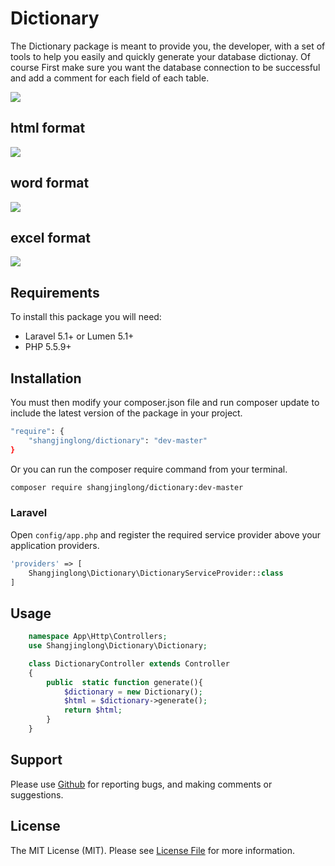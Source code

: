 # Dictionary

The Dictionary package is meant to provide you, the developer, with a set of tools to help you easily and quickly generate your database dictionay. Of course First make sure you want the database connection to be successful and add a comment for each field of each table.

![](http://ovy41mzbo.bkt.clouddn.com/dictionary.png)

## html format

![](http://ovy41mzbo.bkt.clouddn.com/html.png)

## word format

![](http://ovy41mzbo.bkt.clouddn.com/word.png)

## excel format

![](http://ovy41mzbo.bkt.clouddn.com/excel.png)

## Requirements

To install this package you will need:

- Laravel 5.1+ or Lumen 5.1+
- PHP 5.5.9+

## Installation

You must then modify your composer.json file and run composer update to include the latest version of the package in your project.

```sh
"require": {
    "shangjinglong/dictionary": "dev-master"
}
```

Or you can run the composer require command from your terminal.

```sh
composer require shangjinglong/dictionary:dev-master
```

### Laravel

Open `config/app.php` and register the required service provider above your application providers.

```php
'providers' => [
    Shangjinglong\Dictionary\DictionaryServiceProvider::class
]
```

## Usage

```php
    namespace App\Http\Controllers;
    use Shangjinglong\Dictionary\Dictionary;

    class DictionaryController extends Controller
    {
        public  static function generate(){
            $dictionary = new Dictionary();
            $html = $dictionary->generate();
            return $html;
        }
    }
```

## Support

Please use [Github](https://github.com/shangjinglong/dictionary) for reporting bugs, and making comments or suggestions.

## License

The MIT License (MIT). Please see [License File](https://github.com/shangjinglong/dictionary/master/LICENSE) for more information.
